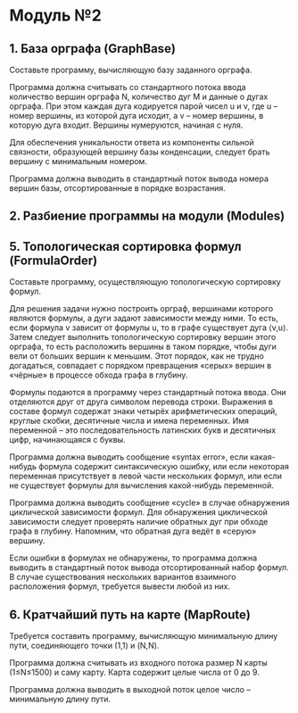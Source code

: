 # Модуль №2

## 1. База орграфа **(GraphBase)**

Составьте программу, вычисляющую базу заданного орграфа.

Программа должна считывать со стандартного потока ввода количество вершин орграфа N, количество дуг M и данные о дугах орграфа. При этом каждая дуга кодируется парой чисел u и v, где u – номер вершины, из которой дуга исходит, а v – номер вершины, в которую дуга входит. Вершины нумеруются, начиная с нуля.

Для обеспечения уникальности ответа из компоненты сильной связности, образующей вершину базы конденсации, следует брать вершину с минимальным номером.

Программа должна выводить в стандартный поток вывода номера вершин базы, отсортированные в порядке возрастания.

## 2. Разбиение программы на модули **(Modules)**

## 5. Топологическая сортировка формул **(FormulaOrder)**

Составьте программу, осуществляющую топологическую сортировку формул.

Для решения задачи нужно построить орграф, вершинами которого являются формулы, а дуги задают зависимости между ними. То есть, если формула v зависит от формулы u, то в графе существует дуга ⟨v,u⟩. Затем следует выполнить топологическую сортировку вершин этого орграфа, то есть расположить вершины в таком порядке, чтобы дуги вели от больших вершин к меньшим. Этот порядок, как не трудно догадаться, совпадает с порядком превращения «серых» вершин в «чёрные» в процессе обхода графа в глубину.

Формулы подаются в программу через стандартный потока ввода. Они отделяются друг от друга символом перевода строки. Выражения в составе формул содержат знаки четырёх арифметических операций, круглые скобки, десятичные числа и имена переменных. Имя переменной – это последовательность латинских букв и десятичных цифр, начинающаяся с буквы.

Программа должна выводить сообщение «syntax error», если какая-нибудь формула содержит синтаксическую ошибку, или если некоторая переменная присутствует в левой части нескольких формул, или если не существует формулы для вычисления какой-нибудь переменной.

Программа должна выводить сообщение «cycle» в случае обнаружения циклической зависимости формул. Для обнаружения циклической зависимости следует проверять наличие обратных дуг при обходе графа в глубину. Напомним, что обратная дуга ведёт в «серую» вершину.

Если ошибки в формулах не обнаружены, то программа должна выводить в стандартный поток вывода отсортированный набор формул. В случае существования нескольких вариантов взаимного расположения формул, требуется вывести любой из них.

## 6. Кратчайший путь на карте **(MapRoute)**

Требуется составить программу, вычисляющую минимальную длину пути, соединяющего точки (1,1) и (N,N).

Программа должна считывать из входного потока размер N карты (1≤N≤1500) и саму карту. Карта содержит целые числа от 0 до 9.

Программа должна выводить в выходной поток целое число – минимальную длину пути.
